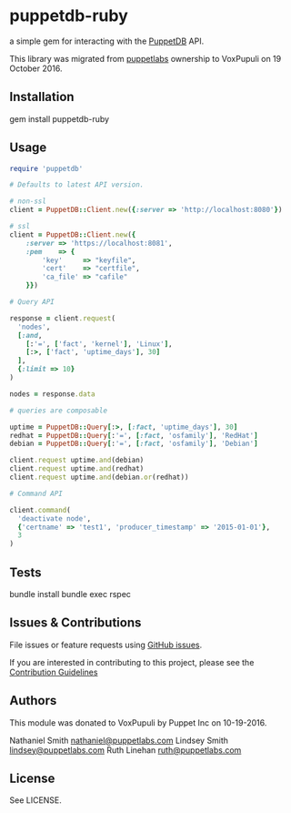 # puppetdb-ruby

a simple gem for interacting with the
[PuppetDB](https://github.com/puppetlabs/puppetdb) API.

This library was migrated from [puppetlabs](https://github.com/puppetlabs)
ownership to VoxPupuli on 19 October 2016.

## Installation

gem install puppetdb-ruby

## Usage

```ruby
require 'puppetdb'

# Defaults to latest API version.

# non-ssl
client = PuppetDB::Client.new({:server => 'http://localhost:8080'})

# ssl
client = PuppetDB::Client.new({
    :server => 'https://localhost:8081',
    :pem    => {
        'key'     => "keyfile",
        'cert'    => "certfile",
        'ca_file' => "cafile"
    }})

# Query API

response = client.request(
  'nodes',
  [:and,
    [:'=', ['fact', 'kernel'], 'Linux'],
    [:>, ['fact', 'uptime_days'], 30]
  ],
  {:limit => 10}
)

nodes = response.data

# queries are composable

uptime = PuppetDB::Query[:>, [:fact, 'uptime_days'], 30]
redhat = PuppetDB::Query[:'=', [:fact, 'osfamily'], 'RedHat']
debian = PuppetDB::Query[:'=', [:fact, 'osfamily'], 'Debian']

client.request uptime.and(debian)
client.request uptime.and(redhat)
client.request uptime.and(debian.or(redhat))

# Command API

client.command(
  'deactivate node',
  {'certname' => 'test1', 'producer_timestamp' => '2015-01-01'},
  3
)
```

## Tests

bundle install
bundle exec rspec

## Issues & Contributions

File issues or feature requests using [GitHub
issues](https://github.com/voxpupuli/puppetdb-ruby/issues).

If you are interested in contributing to this project, please see the
[Contribution Guidelines](CONTRIBUTING.md)

## Authors

This module was donated to VoxPupuli by Puppet Inc on 10-19-2016.

Nathaniel Smith <nathaniel@puppetlabs.com>
Lindsey Smith <lindsey@puppetlabs.com>
Ruth Linehan <ruth@puppetlabs.com>

## License

See LICENSE.
